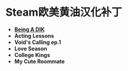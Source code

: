 # Steam欧美黄油汉化补丁
- **[Being A DIK](https://github.com/Vetoyi/Being-A-DIK)**
- **Acting Lessons**
- **Void's Calling ep.1**
- **Love Season**
- **College Kings**
- **My Cute Roommate**
